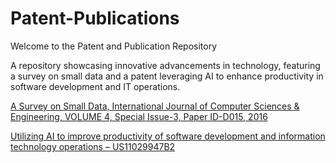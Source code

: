 # Patent-Publications
Welcome to the Patent and Publication Repository

A repository showcasing innovative advancements in technology, featuring a survey on small data and a patent leveraging AI to enhance productivity in software development and IT operations.

[A Survey on Small Data, International Journal of Computer Sciences & Engineering, VOLUME 4, Special Issue-3, Paper ID-D015, 2016](https://www.ijcseonline.org/spl_pub_paper/41-D015-IJCSE.pdf)

[Utilizing AI to improve productivity of software development and information technology operations – US11029947B2](https://patents.google.com/patent/US11029947B2/en?oq=11029947)
